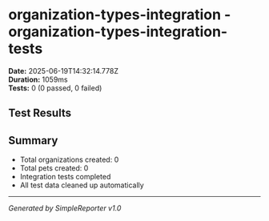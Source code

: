 # organization-types-integration - organization-types-integration-tests

**Date:** 2025-06-19T14:32:14.778Z  
**Duration:** 1059ms  
**Tests:** 0 (0 passed, 0 failed)

## Test Results



## Summary

- Total organizations created: 0
- Total pets created: 0
- Integration tests completed
- All test data cleaned up automatically

---
*Generated by SimpleReporter v1.0*
